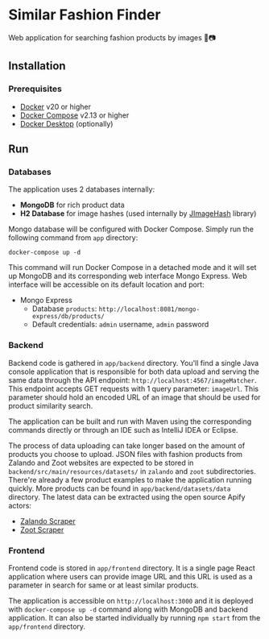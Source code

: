 # Similar Fashion Finder
Web application for searching fashion products by images 👗📷

## Installation

### Prerequisites

- [Docker](https://docs.docker.com/get-docker/) v20 or higher
- [Docker Compose](https://docs.docker.com/compose/install/) v2.13 or higher
- [Docker Desktop](https://docs.docker.com/desktop/) (optionally)

## Run

### Databases

The application uses 2 databases internally:

- **MongoDB** for rich product data
- **H2 Database** for image hashes (used internally by [JImageHash](https://github.com/KilianB/JImageHash) library)

Mongo database will be configured with Docker Compose. Simply run the following command from `app` directory:

`docker-compose up -d`

This command will run Docker Compose in a detached mode and it will set up MongoDB and its corresponding web interface Mongo Express. Web interface will be accessible on its default location and port:

- Mongo Express
  - Database `products`: `http://localhost:8081/mongo-express/db/products/`
  - Default credentials: `admin` username, `admin` password

### Backend

Backend code is gathered in `app/backend` directory. You'll find a single Java console application that is responsible for both data upload and serving the same data through the API endpoint: `http://localhost:4567/imageMatcher`. This endpoint accepts GET requests with 1 query parameter: `imageUrl`. This parameter should hold an encoded URL of an image that should be used for product similarity search.

The application can be built and run with Maven using the corresponding commands directly or through an IDE such as IntelliJ IDEA or Eclipse.

The process of data uploading can take longer based on the amount of products you choose to upload. JSON files with fashion products from Zalando and Zoot websites are expected to be stored in `backend/src/main/resources/datasets/`  in `zalando` and `zoot` subdirectories. There're already a few product examples to make the application running quickly. More products can be found in `app/backend/datasets/data` directory. The latest data can be extracted using the open source Apify actors:

- [Zalando Scraper](https://apify.com/lhotanova/zalando-scraper)
- [Zoot Scraper](https://apify.com/lhotanova/zoot-scraper)

### Frontend

Frontend code is stored in `app/frontend` directory. It is a single page React application where users can provide image URL and this URL is used as a parameter in search for same or at least similar products.

The application is accessible on `http://localhost:3000` and it is deployed with `docker-compose up -d` command along with MongoDB and backend application. It can also be started individually by running `npm start` from the `app/frontend` directory. 
